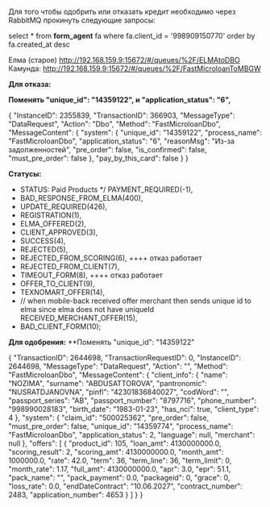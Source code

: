 Для того чтобы одобрить или отказать кредит необходимо через RabbitMQ прокинуть следующие запросы: 

select * from **form_agent** fa where fa.client_id = '998909150770' order by fa.created_at desc

Елма (старое)
http://192.168.159.9:15672/#/queues/%2F/ELMAtoDBO
Камунда:
http://192.168.159.9:15672/#/queues/%2F/FastMicroloanToMBGW

**Для отказа:**

**Поменять "unique_id": "14359122", и  "application_status": "6",** 

{
    "InstanceID": 2355839,
    "TransactionID": 366903,
    "MessageType": "DataRequest",
    "Action": "Dbo",
    "Method": "FastMicroloanDbo",
    "MessageContent": {
        "system": {
            "unique_id": "14359122",
            "process_name": "FastMicroloanDbo",
            "application_status": "6",
            "reasonMsg": "Из-за задолженностей",
            "pre_order": false,
            "is_confirmed": false,
            "must_pre_order": false
        },
        "pay_by_this_card": false
    }
}

**Статусы:**
* STATUS: Paid Products */ PAYMENT_REQUIRED(-1), 
* BAD_RESPONSE_FROM_ELMA(400), 
* UPDATE_REQUIRED(426), 
* REGISTRATION(1), 
* ELMA_OFFERED(2), 
* CLIENT_APPROVED(3), 
* SUCCESS(4), 
* REJECTED(5), 
* REJECTED_FROM_SCORING(6),  ++++ отказ работает
* REJECTED_FROM_CLIENT(7),
* TIMEOUT_FORM(8),  ++++ отказ работает
* OFFER_TO_CLIENT(9), 
* TEXNOMART_OFFER(14), 
* // when mobile-back received offer merchant then sends unique id to elma since elma does not have uniqueId RECEIVED_MERCHANT_OFFER(15),
* BAD_CLIENT_FORM(10);


**Для одобрения:**
**Поменять "unique_id": "14359122"

{
    "TransactionID": 2644698,
    "TransactionRequestID": 0,
    "InstanceID": 2644698,
    "MessageType": "DataRequest",
    "Action": "",
    "Method": "FastMicroloanDbo",
    "MessageContent": {
        "client_info": {
            "name": "NOZIMA",
            "surname": "ABDUSATTOROVA",
            "pantronomic": "NUSRATDJANOVNA",
            "pinfl": "42301836840027",
            "codWord": "",
            "passport_series": "AB",
            "passport_number": "8797716",
            "phone_number": "998990028183",
            "birth_date": "1983-01-23",
            "has_nci": true,
            "client_type": 4
        },
        "system": {
            "claim_id": "500025362",
            "pre_order": false,
            "must_pre_order": false,
            "unique_id": "14359774",
            "process_name": "FastMicroloanDbo",
            "application_status": 2,
            "language": null,
            "merchant": null
        },
        "offers": [
            {
                "product_id": 105,
                "loan_amt": 4130000000.0,
                "scoring_result": 2,
                "scoring_amt": 4130000000.0,
                "month_amt": 1000000.0,
                "rate": 42.0,
                "term": 36,
                "term_line": 36,
                "term_limit": 0,
                "month_rate": 1.17,
                "full_amt": 4130000000.0,
                "apr": 3.0,
                "epr": 51.1,
                "pack_name": "",
                "pack_payment": 0.0,
                "packageid": 0,
                "grace": 0,
                "loss_rate": 0.0,
                "endDateContract": "10.06.2027",
                "contract_number": 2483,
                "application_number": 4653
            }
        ]
    }
}
